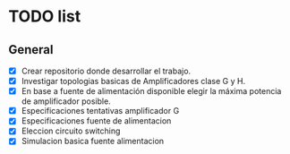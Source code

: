 ﻿# TODO list

## General

- [x] Crear repositorio donde desarrollar el trabajo.
- [x] Investigar topologias basicas de Amplificadores clase G y H.
- [x] En base a fuente de alimentación disponible elegir la máxima potencia de amplificador posible.
- [x] Especificaciones tentativas amplificador G
- [x] Especificaciones fuente de alimentacion
- [x] Eleccion circuito switching
- [x] Simulacion basica fuente alimentacion